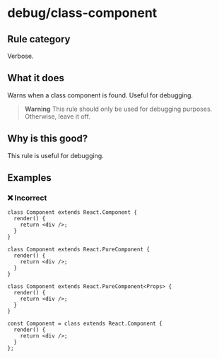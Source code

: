 # debug/class-component

<!-- end auto-generated rule header -->

## Rule category

Verbose.

## What it does

Warns when a class component is found. Useful for debugging.

> **Warning**
> This rule should only be used for debugging purposes.
> Otherwise, leave it off.

## Why is this good?

This rule is useful for debugging.

## Examples

### ❌ Incorrect

```tsx
class Component extends React.Component {
  render() {
    return <div />;
  }
}
```

```tsx
class Component extends React.PureComponent {
  render() {
    return <div />;
  }
}
```

```tsx
class Component extends React.PureComponent<Props> {
  render() {
    return <div />;
  }
}
```

```tsx
const Component = class extends React.Component {
  render() {
    return <div />;
  }
};
```
